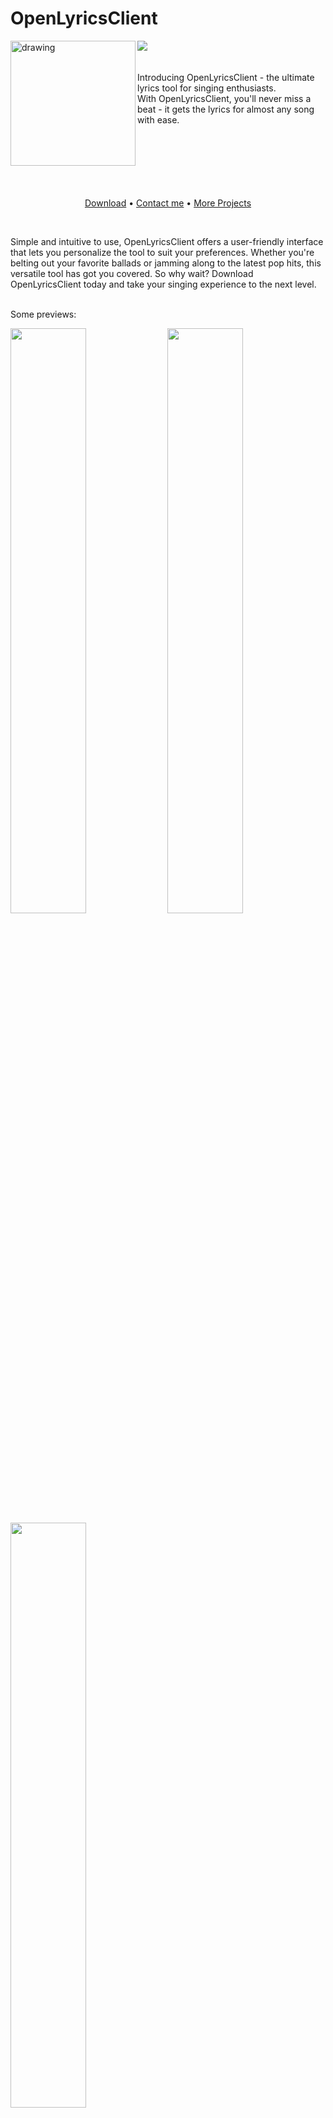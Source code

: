 # OpenLyricsClient
<img src="https://badgen.net/badge/testing/alpha/orange?icon=github" />

<img align="left" src="https://alexh.space/images/openlyricsclient/logo.png" alt="drawing" width="200"/> 
<br>
<br>
<br>
Introducing OpenLyricsClient - the ultimate lyrics tool for singing enthusiasts. <br>
With OpenLyricsClient, you'll never miss a beat - it gets the lyrics for almost any song with ease.

<br>
<br>
<br>
<br>
<br>
<br>
<br>
<p align="center">
  <a href="https://github.com/AlexanderDotH/OpenLyricsClient/releases/tag/v0.0.2">Download</a>
  <a>&#8226;</a>
  <a href="https://discordapp.com/users/241640038780239873">Contact me</a>
  <a>&#8226;</a>
  <a href="https://github.com/AlexanderDotH">More Projects</a>
</p>

<br>

Simple and intuitive to use, OpenLyricsClient offers a user-friendly interface that lets you personalize the tool to suit your preferences. Whether you're belting out your favorite ballads or jamming along to the latest pop hits, this versatile tool has got you covered. So why wait? Download OpenLyricsClient today and take your singing experience to the next level.
<br>
<br>

Some previews:
<p float="center">
  <img src="https://alexh.space/images/openlyricsclient/colorfull1-preview.png" width="49%" />
  <img src="https://alexh.space/images/openlyricsclient/dark2-preview.png" width="49%" />
  <img src="https://alexh.space/images/openlyricsclient/colorfull2-preview.png" width="49%" />
</p>

---

You want to blur some things up? Just enable it! Its 2 clicks away!
<p float="center">
  <img src="https://alexh.space/images/openlyricsclient/settings_lyrics_preview.png" width="70%" />
</p>

---

Don't you ever want to sing along to songs in other languages? Simply use the romanization feature!

Currently Supported languages:
* Japanese
* Korean
* Russia

<p float="center">
  <img src="https://alexh.space/images/openlyricsclient/romanization_preview.png" width="70%" />
</p>

---

Lets get started by linking you spotify account:

<p float="center">
  <img src="https://alexh.space/images/openlyricsclient/spotify_preview.png" width="70%" />
</p>

<br>
Imagin reading this readme until this point
<br>
<br>

**This tool is currently in the alpha stage and will be available as soon as possible.
If you have questions go and ask me on discord: Alex.#8988**
